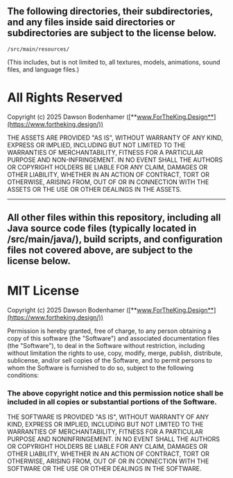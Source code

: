 ## The following directories, their subdirectories, and any files inside said directories or subdirectories are subject to the license below.

`/src/main/resources/`

(This includes, but is not limited to, all textures, models, animations, sound files, and language files.)

# All Rights Reserved
Copyright (c) 2025 Dawson Bodenhamer ([**www.ForTheKing.Design**](https://www.fortheking.design/))

THE ASSETS ARE PROVIDED "AS IS", WITHOUT WARRANTY OF ANY KIND, EXPRESS OR IMPLIED, INCLUDING BUT NOT LIMITED TO THE
WARRANTIES OF MERCHANTABILITY, FITNESS FOR A PARTICULAR PURPOSE AND NON-INFRINGEMENT. IN NO EVENT SHALL THE AUTHORS OR
COPYRIGHT HOLDERS BE LIABLE FOR ANY CLAIM, DAMAGES OR OTHER LIABILITY, WHETHER IN AN ACTION OF CONTRACT, TORT OR
OTHERWISE, ARISING FROM, OUT OF OR IN CONNECTION WITH THE ASSETS OR THE USE OR OTHER DEALINGS IN THE ASSETS.

--------------------------------------------------------------------------------------------------------------------

## All other files within this repository, including all Java source code files (typically located in /src/main/java/), build scripts, and configuration files not covered above, are subject to the license below.

# MIT License

Copyright (c) 2025 Dawson Bodenhamer ([**www.ForTheKing.Design**](https://www.fortheking.design/))

Permission is hereby granted, free of charge, to any person obtaining a copy
of this software (the "Software") and associated documentation files (the "Software"), to deal
in the Software without restriction, including without limitation the rights
to use, copy, modify, merge, publish, distribute, sublicense, and/or sell
copies of the Software, and to permit persons to whom the Software is
furnished to do so, subject to the following conditions:

### The above copyright notice and this permission notice shall be included in all copies or substantial portions of the Software.

THE SOFTWARE IS PROVIDED "AS IS", WITHOUT WARRANTY OF ANY KIND, EXPRESS OR
IMPLIED, INCLUDING BUT NOT LIMITED TO THE WARRANTIES OF MERCHANTABILITY,
FITNESS FOR A PARTICULAR PURPOSE AND NONINFRINGEMENT. IN NO EVENT SHALL THE
AUTHORS OR COPYRIGHT HOLDERS BE LIABLE FOR ANY CLAIM, DAMAGES OR OTHER
LIABILITY, WHETHER IN AN ACTION OF CONTRACT, TORT OR OTHERWISE, ARISING FROM,
OUT OF OR IN CONNECTION WITH THE SOFTWARE OR THE USE OR OTHER DEALINGS IN THE
SOFTWARE.